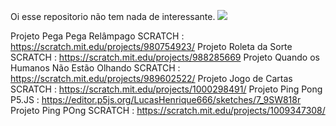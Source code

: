 Oi
esse repositorio não tem nada de interessante.
![](https://media3.giphy.com/media/v1.Y2lkPTc5MGI3NjExOThwdHo2MjdjaXptd2h2ZGFsZjZja3hhcGdjdWs4eTFobHNjZjJoMiZlcD12MV9pbnRlcm5hbF9naWZfYnlfaWQmY3Q9Zw/3oriNYD7Ir0Mpe40us/giphy.gif)


Projeto Pega Pega Relâmpago SCRATCH : https://scratch.mit.edu/projects/980754923/
Projeto Roleta da Sorte SCRATCH : https://scratch.mit.edu/projects/988285669
Projeto Quando os Humanos Não Estão Olhando SCRATCH : https://scratch.mit.edu/projects/989602522/
Projeto Jogo de Cartas SCRATCH : https://scratch.mit.edu/projects/1000298491/
Projeto Ping Pong P5.JS : https://editor.p5js.org/LucasHenrique666/sketches/7_9SW818r
Projeto Ping POng SCRATCH : https://scratch.mit.edu/projects/1009347308/
